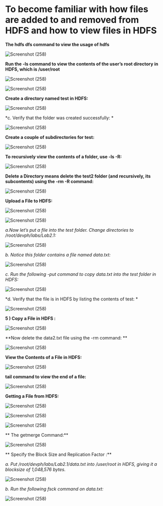 # To become familiar with how files are added to and removed from HDFS and how to view files in HDFS

**The hdfs dfs command to view the usage of hdfs**

  ![Screenshot (258)](https://user-images.githubusercontent.com/63599387/86223824-b17d5380-bba5-11ea-87ca-2e5fcf711b78.png)
  
**Run the -ls command to view the contents of the user’s root directory in HDFS, which is /user/root**

 ![Screenshot (258)](https://user-images.githubusercontent.com/63599387/86223385-1dab8780-bba5-11ea-92c7-f7093a134f59.png)
 
 ![Screenshot (258)](https://user-images.githubusercontent.com/63599387/86223391-1f754b00-bba5-11ea-8085-492b9a4b47cb.png)
 
**Create a directory named test in HDFS:**

  ![Screenshot (258)](https://user-images.githubusercontent.com/63599387/86223411-256b2c00-bba5-11ea-8a1a-ae51fd671eed.png)
  
*c. Verify that the folder was created successfully: *

  ![Screenshot (258)](https://user-images.githubusercontent.com/63599387/86223414-2603c280-bba5-11ea-80b2-b3898bd276ea.png)

**Create a couple of subdirectories for test:**

  ![Screenshot (258)](https://user-images.githubusercontent.com/63599387/86223438-2e5bfd80-bba5-11ea-9f22-4fa125baa842.png)
 

**To recursively view the contents of a folder, use -ls -R:**

 ![Screenshot (258)](https://user-images.githubusercontent.com/63599387/86223416-269c5900-bba5-11ea-90f3-85216b934ce6.png)
 

**Delete a Directory means delete the test2 folder (and recursively, its subcontents) using the -rm -R
command:**

 ![Screenshot (258)](https://user-images.githubusercontent.com/63599387/86223418-27cd8600-bba5-11ea-954f-b8ac945fb18c.png)
 
**Upload a File to HDFS:**

 ![Screenshot (258)](https://user-images.githubusercontent.com/63599387/86223422-28661c80-bba5-11ea-9594-d767682f704a.png)
 
 ![Screenshot (258)](https://user-images.githubusercontent.com/63599387/86223425-28feb300-bba5-11ea-89bd-0d3fe446c8bd.png)
 
*a.Now let’s put a file into the test folder. Change directories to  /root/devph/labs/Lab2.1:*

 ![Screenshot (258)](https://user-images.githubusercontent.com/63599387/86223431-2b610d00-bba5-11ea-93a2-2382d36ed4ac.png)
 
*b. Notice this folder contains a file named data.txt:* 

 ![Screenshot (258)](https://user-images.githubusercontent.com/63599387/86223433-2bf9a380-bba5-11ea-8df9-2ccd0523e3ba.png)

 
*c. Run the following -put command to copy data.txt into the test folder in HDFS:*

 ![Screenshot (258)](https://user-images.githubusercontent.com/63599387/86223434-2c923a00-bba5-11ea-96db-1f723408ef56.png)
 
*d. Verify that the file is in HDFS by listing the contents of test: *

 ![Screenshot (258)](https://user-images.githubusercontent.com/63599387/86223436-2d2ad080-bba5-11ea-9568-a0ca58aed6a3.png)
 

**5 ) Copy a File in HDFS :**

 ![Screenshot (258)](https://user-images.githubusercontent.com/63599387/86223439-2ef49400-bba5-11ea-9bfc-6e85e77453ad.png)
 
**Now delete the data2.txt file using the -rm command: **

 ![Screenshot (258)](https://user-images.githubusercontent.com/63599387/86223440-2f8d2a80-bba5-11ea-9761-ab8054e945ae.png)
 

**View the Contents of a File in HDFS:**

 ![Screenshot (258)](https://user-images.githubusercontent.com/63599387/86223444-3025c100-bba5-11ea-8d08-5cfcb84d9b2e.png)
 

**tail command to view the end of a file:**

![Screenshot (258)](https://user-images.githubusercontent.com/63599387/86223444-3025c100-bba5-11ea-8d08-5cfcb84d9b2e.png)
  

**Getting a File from HDFS:**

![Screenshot (258)](https://user-images.githubusercontent.com/63599387/86223446-30be5780-bba5-11ea-8ed9-a94b483fe3c1.png)

![Screenshot (258)](https://user-images.githubusercontent.com/63599387/86223456-33b94800-bba5-11ea-84f7-8d011bcb75e6.png)

![Screenshot (258)](https://user-images.githubusercontent.com/63599387/86223461-3451de80-bba5-11ea-9c16-7b9255af15f8.png)
 
** The getmerge Command:**

 ![Screenshot (258)](https://user-images.githubusercontent.com/63599387/86223482-39af2900-bba5-11ea-8b99-4d09a750f5e0.png)
 
** Specify the Block Size and Replication Factor :**

*a. Put /root/devph/labs/Lab2.1/data.txt into /user/root in HDFS, giving it a  blocksize of 1,048,576 bytes.*

 ![Screenshot (258)](https://user-images.githubusercontent.com/63599387/86223495-3b78ec80-bba5-11ea-9f25-e44396fab3a4.png)
 

*b. Run the following fsck command on data.txt:*
 
![Screenshot (258)](https://user-images.githubusercontent.com/63599387/86223497-3caa1980-bba5-11ea-9e4d-9056aa750f52.png)






